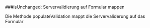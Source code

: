 
###isUnchanged: Servervalidierung auf Formular mappen

Die Methode populateValidation mappt die Servervaliderung auf das Formular